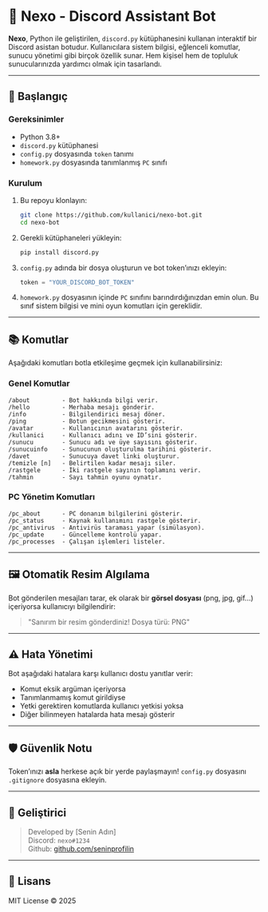 
# 🤖 Nexo - Discord Assistant Bot

**Nexo**, Python ile geliştirilen, `discord.py` kütüphanesini kullanan interaktif bir Discord asistan botudur. Kullanıcılara sistem bilgisi, eğlenceli komutlar, sunucu yönetimi gibi birçok özellik sunar. Hem kişisel hem de topluluk sunucularınızda yardımcı olmak için tasarlandı.

---

## 🚀 Başlangıç

### Gereksinimler

- Python 3.8+
- `discord.py` kütüphanesi
- `config.py` dosyasında `token` tanımı
- `homework.py` dosyasında tanımlanmış `PC` sınıfı

### Kurulum

1. Bu repoyu klonlayın:
   ```bash
   git clone https://github.com/kullanici/nexo-bot.git
   cd nexo-bot
   ```

2. Gerekli kütüphaneleri yükleyin:
   ```bash
   pip install discord.py
   ```

3. `config.py` adında bir dosya oluşturun ve bot token’ınızı ekleyin:
   ```python
   token = "YOUR_DISCORD_BOT_TOKEN"
   ```

4. `homework.py` dosyasının içinde `PC` sınıfını barındırdığınızdan emin olun. Bu sınıf sistem bilgisi ve mini oyun komutları için gereklidir.

---

## 📚 Komutlar

Aşağıdaki komutları botla etkileşime geçmek için kullanabilirsiniz:

### Genel Komutlar
```
/about         - Bot hakkında bilgi verir.
/hello         - Merhaba mesajı gönderir.
/info          - Bilgilendirici mesaj döner.
/ping          - Botun gecikmesini gösterir.
/avatar        - Kullanıcının avatarını gösterir.
/kullanici     - Kullanıcı adını ve ID’sini gösterir.
/sunucu        - Sunucu adı ve üye sayısını gösterir.
/sunucuinfo    - Sunucunun oluşturulma tarihini gösterir.
/davet         - Sunucuya davet linki oluşturur.
/temizle [n]   - Belirtilen kadar mesajı siler.
/rastgele      - İki rastgele sayının toplamını verir.
/tahmin        - Sayı tahmin oyunu oynatır.
```

### PC Yönetim Komutları
```
/pc_about      - PC donanım bilgilerini gösterir.
/pc_status     - Kaynak kullanımını rastgele gösterir.
/pc_antivirus  - Antivirüs taraması yapar (simülasyon).
/pc_update     - Güncelleme kontrolü yapar.
/pc_processes  - Çalışan işlemleri listeler.
```

---

## 🖼️ Otomatik Resim Algılama

Bot gönderilen mesajları tarar, ek olarak bir **görsel dosyası** (png, jpg, gif...) içeriyorsa kullanıcıyı bilgilendirir:

> "Sanırım bir resim gönderdiniz! Dosya türü: PNG"

---

## ⚠️ Hata Yönetimi

Bot aşağıdaki hatalara karşı kullanıcı dostu yanıtlar verir:

- Komut eksik argüman içeriyorsa
- Tanımlanmamış komut girildiyse
- Yetki gerektiren komutlarda kullanıcı yetkisi yoksa
- Diğer bilinmeyen hatalarda hata mesajı gösterir

---

## 🛡️ Güvenlik Notu

Token’ınızı **asla** herkese açık bir yerde paylaşmayın! `config.py` dosyasını `.gitignore` dosyasına ekleyin.

---

## 👤 Geliştirici

> Developed by [Senin Adın]  
> Discord: `nexo#1234`  
> Github: [github.com/seninprofilin](https://github.com/seninprofilin)

---

## 📄 Lisans

MIT License © 2025
